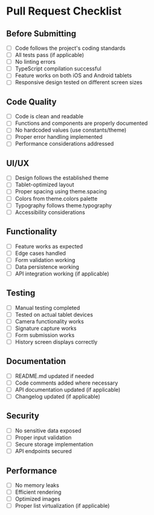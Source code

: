 # Pull Request Checklist

## Before Submitting

- [ ] Code follows the project's coding standards
- [ ] All tests pass (if applicable)
- [ ] No linting errors
- [ ] TypeScript compilation successful
- [ ] Feature works on both iOS and Android tablets
- [ ] Responsive design tested on different screen sizes

## Code Quality

- [ ] Code is clean and readable
- [ ] Functions and components are properly documented
- [ ] No hardcoded values (use constants/theme)
- [ ] Proper error handling implemented
- [ ] Performance considerations addressed

## UI/UX

- [ ] Design follows the established theme
- [ ] Tablet-optimized layout
- [ ] Proper spacing using theme.spacing
- [ ] Colors from theme.colors palette
- [ ] Typography follows theme.typography
- [ ] Accessibility considerations

## Functionality

- [ ] Feature works as expected
- [ ] Edge cases handled
- [ ] Form validation working
- [ ] Data persistence working
- [ ] API integration working (if applicable)

## Testing

- [ ] Manual testing completed
- [ ] Tested on actual tablet devices
- [ ] Camera functionality works
- [ ] Signature capture works
- [ ] Form submission works
- [ ] History screen displays correctly

## Documentation

- [ ] README.md updated if needed
- [ ] Code comments added where necessary
- [ ] API documentation updated (if applicable)
- [ ] Changelog updated (if applicable)

## Security

- [ ] No sensitive data exposed
- [ ] Proper input validation
- [ ] Secure storage implementation
- [ ] API endpoints secured

## Performance

- [ ] No memory leaks
- [ ] Efficient rendering
- [ ] Optimized images
- [ ] Proper list virtualization (if applicable)
